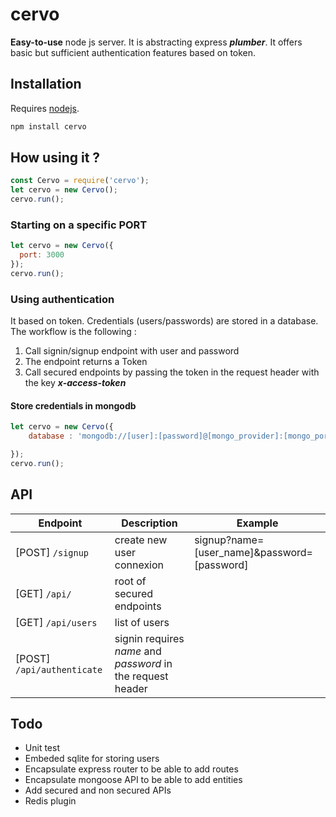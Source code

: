 # cervo

__Easy-to-use__ node js server. It is abstracting express ___plumber___. It offers basic but sufficient authentication features based on token.


## Installation

Requires [nodejs](https://nodejs.org/en/).

```javascript
npm install cervo
```

## How using it ?

```javascript
const Cervo = require('cervo');
let cervo = new Cervo();
cervo.run();
```

### Starting on a specific PORT
```javascript
let cervo = new Cervo({
  port: 3000
});
cervo.run();
```

### Using authentication
It based on token. Credentials (users/passwords) are stored in a database. The workflow is the following :
1. Call signin/signup endpoint with user and password
2. The endpoint returns a Token
3. Call secured endpoints by passing the token in the request header with the key ___x-access-token___


#### Store credentials in mongodb
```javascript
let cervo = new Cervo({
	database : 'mongodb://[user]:[password]@[mongo_provider]:[mongo_port]/[db_id]'

});
cervo.run();
```


## API

Endpoint | Description | Example
--- | --- | ---
[POST] `/signup` | create new user connexion | signup?name=[user_name]&password=[password]
[GET] `/api/` | root of secured endpoints |
[GET] `/api/users` | list of users |
[POST] `/api/authenticate` | signin requires *name* and *password* in the request header |




## Todo
- Unit test
- Embeded sqlite for storing users
- Encapsulate express router to be able to add routes
- Encapsulate mongoose API to be able to add entities
- Add secured and non secured APIs
- Redis plugin
